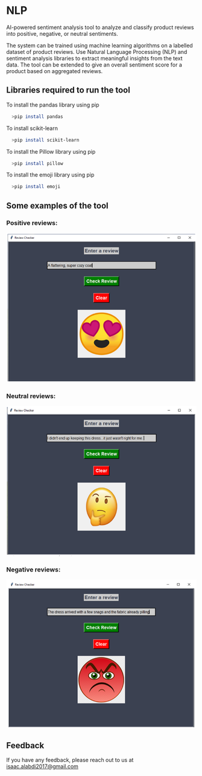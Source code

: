 
# NLP 
 

AI-powered sentiment analysis tool to analyze and classify product reviews into positive, negative, or neutral sentiments. 

The system can be trained using machine learning algorithms on a labelled dataset of product reviews. Use Natural Language Processing (NLP) and sentiment analysis libraries to extract meaningful insights from the text data. The tool can be extended to give an overall sentiment score for a product based on aggregated reviews.






## Libraries required to run the tool

To install the pandas library using pip
```bash
  >pip install pandas
```

To install scikit-learn
```bash
  >pip install scikit-learn
```

To install the Pillow library using pip
```bash
  >pip install pillow
```

To install the emoji library using pip
```bash
  >pip install emoji
```








## Some examples of the tool







###  Positive reviews:
![Positive](https://github.com/isaacalabdi1998/NLP/raw/main/Examples/1.PNG)


###  Neutral reviews:
![Neutral](https://github.com/isaacalabdi1998/NLP/raw/main/Examples/2.PNG)


###  Negative reviews:
![Negative](https://github.com/isaacalabdi1998/NLP/raw/main/Examples/3.PNG)









## Feedback

If you have any feedback, please reach out to us at isaac.alabdi2017@gmail.com








